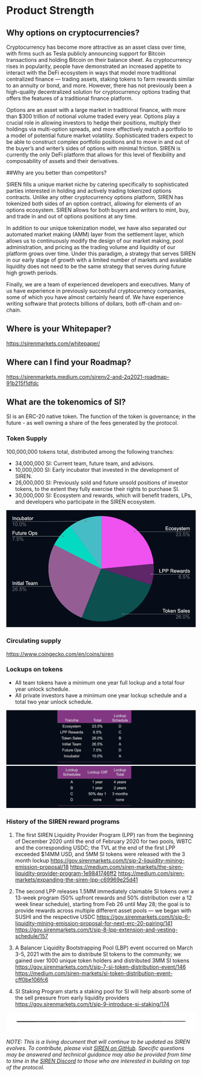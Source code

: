# Product Strength

## Why options on cryptocurrencies?

Cryptocurrency has become more attractive as an asset class over time, with firms such as Tesla publicly announcing support for Bitcoin transactions and holding Bitcoin on their balance sheet. As cryptocurrency rises in popularity, people have demonstrated an increased appetite to interact with the DeFi ecosystem in ways that model more traditional centralized finance — trading assets, staking tokens to farm rewards similar to an annuity or bond, and more. However, there has not previously been a high-quality decentralized solution for cryptocurrency options trading that offers the features of a traditional finance platform.

Options are an asset with a large market in traditional finance, with more than $300 trillion of notional volume traded every year. Options play a crucial role in allowing investors to hedge their positions, multiply their holdings via multi-option spreads, and more effectively match a portfolio to a model of potential future market volatility. Sophisticated traders expect to be able to construct complex portfolio positions and to move in and out of the buyer’s and writer’s sides of options with minimal friction. SIREN is currently the only DeFi platform that allows for this level of flexibility and composability of assets and their derivatives.

##Why are you better than competitors?

SIREN fills a unique market niche by catering specifically to sophisticated parties interested in holding and actively trading tokenized options contracts. Unlike any other cryptocurrency options platform, SIREN has tokenized both sides of an option contract, allowing for elements of an options ecosystem. SIREN allows for both buyers and writers to mint, buy, and trade in and out of options positions at any time.

In addition to our unique tokenization model, we have also separated our automated market making (AMM) layer from the settlement layer, which allows us to continuously modify the design of our market making, pool administration, and pricing as the trading volume and liquidity of our platform grows over time. Under this paradigm, a strategy that serves SIREN in our early stage of growth with a limited number of markets and available liquidity does not need to be the same strategy that serves during future high growth periods.

Finally, we are a team of experienced developers and executives. Many of us have experience in previously successful cryptocurrency companies, some of which you have almost certainly heard of. We have experience writing software that protects billions of dollars, both off-chain and on-chain.

## Where is your Whitepaper?

https://sirenmarkets.com/whitepaper/

## Where can I find your Roadmap?

https://sirenmarkets.medium.com/sirenv2-and-2q2021-roadmap-91b215f1dfdc

## What are the tokenomics of SI?

SI is an ERC-20 native token. The function of the token is governance; in the future - as well owning a share of the fees generated by the protocol. 

### Token Supply

100,000,000 tokens total, distributed among the following tranches:
- 34,000,000 SI: Current team, future team, and advisors.
- 10,000,000 SI: Early incubator that invested in the development of SIREN.
- 26,000,000 SI: Previously sold and future unsold positions of investor tokens, to the extent they fully exercise their rights to purchase SI.
- 30,000,000 SI: Ecosystem and rewards, which will benefit traders, LPs, and developers who participate in the SIREN ecosystem.

![SIREN token supply split](.gitbook/assets/token-split.png)

### Circulating supply

https://www.coingecko.com/en/coins/siren

### Lockups on tokens

- All team tokens have a minimum one year full lockup and a total four year unlock schedule.
- All private investors have a minimum one year lockup schedule and a total two year unlock schedule.

![SIREN token lockup schedule tranches](.gitbook/assets/lockup-schedule-1.png)
![SIREN token lockup schedule cliff](.gitbook/assets/lockup-schedule-2.png)

### History of the SIREN reward programs
 
1. The first SIREN Liquidity Provider Program (LPP) ran from the beginning of December 2020 until the end of February 2020 for two pools, WBTC and the corresponding USDC; the TVL at the end of the first LPP exceeded $14MM USD, and 5MM SI tokens were released with the 3 month lockup
https://gov.sirenmarkets.com/t/sip-2-liquidity-mining-emission-proposal/18
https://medium.com/siren-markets/the-siren-liquidity-provider-program-1e9841746ff2
https://medium.com/siren-markets/expanding-the-siren-lpp-c69969e25d41
 
2. The second LPP releases 1.5MM immediately claimable SI tokens over a 13-week program (50% upfront rewards and 50% distribution over a 12 week linear schedule), starting from Feb 26 until May 28; the goal is to provide rewards across multiple different asset pools — we began with SUSHI and the respective USDC
https://gov.sirenmarkets.com/t/sip-6-liquidity-mining-emission-proposal-for-next-erc-20-pairing/141
https://gov.sirenmarkets.com/t/sip-8-lpp-extension-and-vesting-schedule/157
 
3. A Balancer Liquidity Bootstrapping Pool (LBP) event occurred on March 3-5, 2021 with the aim to distribute SI tokens to the community; we gained over 1000 unique token holders and distributed 3MM SI tokens
https://gov.sirenmarkets.com/t/sip-7-si-token-distribution-event/146
https://medium.com/siren-markets/si-token-distribution-event-cff0be106fc6
 
4. SI Staking Program starts a staking pool for SI will help absorb some of the sell pressure from early liquidity providers
https://gov.sirenmarkets.com/t/sip-9-introduce-si-staking/174

![](../.gitbook/assets/image.png)

_NOTE: This is a living document that will continue to be updated as SIREN evolves. To contribute, please visit_ [_SIREN on GitHub_](https://github.com/sirenmarkets/core)_. Specific questions may be answered and technical guidance may also be provided from time to time in the_ [_SIREN Discord_](https://discord.gg/JMcDB52Y) _to those who are interested in building on top of the protocol._
